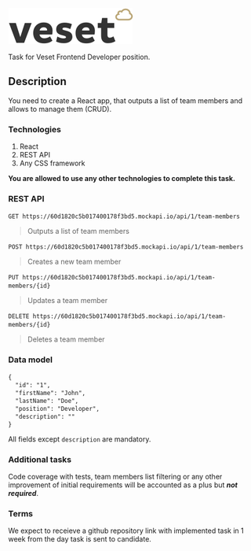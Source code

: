 ![Veset](veset.svg)

Task for Veset Frontend Developer position.

## Description
You need to create a React app, that outputs a list of team members and allows to manage them (CRUD).

### Technologies
1. React
2. REST API
3. Any CSS framework

**You are allowed to use any other technologies to complete this task.**

### REST API
`GET https://60d1820c5b017400178f3bd5.mockapi.io/api/1/team-members`
> Outputs a list of team members

`POST https://60d1820c5b017400178f3bd5.mockapi.io/api/1/team-members`
> Creates a new team member

`PUT https://60d1820c5b017400178f3bd5.mockapi.io/api/1/team-members/{id}`
> Updates a team member


`DELETE https://60d1820c5b017400178f3bd5.mockapi.io/api/1/team-members/{id}`
> Deletes a team member

### Data model
```
{
  "id": "1",
  "firstName": "John",  
  "lastName": "Doe",
  "position": "Developer",
  "description": ""
}
```

All fields except `description` are mandatory.

### Additional tasks
Code coverage with tests, team members list filtering or any other improvement of initial requirements will be accounted as a plus but ___not required___.

### Terms
We expect to receieve a github repository link with implemented task in 1 week from the day task is sent to candidate.
